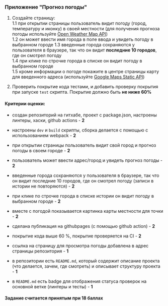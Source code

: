 ### Приложение "Прогноз погоды"

1. Создайте страницу:  
   1.1 при открытии страницы пользователь видит погоду (город, температуру и иконку) в своей местности (для получения прогноза погоды используйте [Open Weather Map API](https://openweathermap.org/current))  
   1.2 он может ввести имя города в поле ввода и увидеть погоду в выбранном городе
   1.3 введенные города сохраняются у пользователя в браузере, так что он видит **последние 10 городов**, где он смотрел погоду  
   1.4 при клике по строчке города в списке он видит погоду в выбранном городе  
   1.5 кроме информации о погоде покажите в центре страницы карту для введенного адреса (используйте [Google Maps Static API](https://developers.google.com/maps/documentation/maps-static/start))

2. Проверить покрытие кода тестами, и добавить проверку покрытия при запуске `test` скрипта. Покрытие должно быть **не ниже 60%**

#### Критерии оценки:

- создан репозиторий на гитхабе, проект c package.json, настроены линтеры, хаски, github actions - **2**
- настроены `dev` и `build` скрипты, сборка делается с помощью с использованием webpack - **2**

- при открытии страницы пользователь видит свой город и прогноз погоды в своем городе - **2**
- пользователь может ввести адрес/город и увидеть прогноз погоды - **2**
- введенные города сохраняются у пользователя в браузере, так что он видит последние 10 городов, где он смотрел погоду (записи в истории не повторяются) - **2**
- при клике по строчке города в списке истории он видит погоду в выбранном городе - **2**
- вместе с погодой показывается картинка карты местности для точки - **2**

- сделана публикация на githubpages (с помощью github action) - **2**
- покрытие кода выше 60 %, покрытие проверяется на CI - **2**

- ссылка на страницу для просмотра погоды добавлена в адрес страницы репозитория - **1**
- в репозитории есть `README.md`, который содержит описание проекта (что делается, зачем, где смотреть) и описывает структуру проекта - **1**
- в `README.md` есть badge для отображения статуса проверок на основной ветке (линтеры и тесты) - **1**

#### Задание считается принятым при 18 баллах
